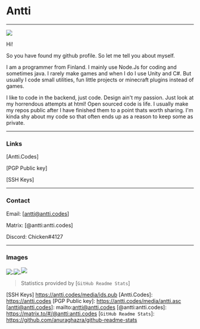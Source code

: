 # Antti
___

<img src="https://komarev.com/ghpvc/?username=chicken&color=ff69b4"/>

Hi!

So you have found my github profile. So let me tell you about myself.

I am a programmer from Finland. I mainly use Node.Js for coding and sometimes java.
I rarely make games and when I do I use Unity and C#. But usually I code small utilities, fun little projects or minecraft plugins instead of games. 

I like to code in the backend, just code. Design ain't my passion.
Just look at my horrendous attempts at html!
Open sourced code is life. I usually make my repos public after I have finished them to a point thats worth sharing.
I'm kinda shy about my code so that often ends up as a reason to keep some as private. 
___

### Links

[Antti.Codes]

[PGP Public key]

[SSH Keys]

___

### Contact

Email: [antti@antti.codes]

Matrix: [@antti:antti.codes]

Discord: Chicken#4127
___
 
### Images

<a href="https://github.com/anuraghazra/github-readme-stats">
  <img align="center" src="https://github-readme-stats.vercel.app/api/?username=Chicken&show_icons=true&custom_title=Github%20Stats&theme=synthwave&count_private=true&hide=issues,contributed" />  
</a>
<a href="https://github.com/anuraghazra/github-readme-stats">
  <img align="center" src="https://github-readme-stats.vercel.app/api/top-langs/?username=Chicken&layout=compact&show_icons=true&custom_title=Top%20Languages&theme=synthwave&count_private=true&langs_count=4" />  
</a>
<a href="https://github.com/anuraghazra/github-readme-stats">
  <img src="https://github-readme-stats.vercel.app/api/wakatime?username=Chicken&theme=synthwave&layout=compact" />  
</a>

> Statistics provided by [`GitHub Readme Stats`]

[SSH Keys]               https://antti.codes/media/ids.pub
[Antti.Codes]:           https://antti.codes
[PGP Public key]:        https://antti.codes/media/antti.asc
[antti@antti.codes]:     mailto:antti@antti.codes
[@antti:antti.codes]:    https://matrix.to/#/@antti:antti.codes
[`GitHub Readme Stats`]: https://github.com/anuraghazra/github-readme-stats
